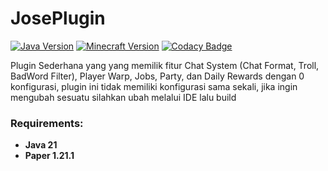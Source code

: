# JosePlugin

[![Java Version](https://img.shields.io/badge/java-21-orange)](https://openjdk.org/projects/jdk/21/)
[![Minecraft Version](https://img.shields.io/badge/minecraft-1.21.1-green)](https://www.minecraft.net/en-us/article/minecraft-java-edition-1-21)
[![Codacy Badge](https://app.codacy.com/project/badge/Grade/bc3cf799ac554dca9234e2c52075d505)](https://app.codacy.com/gh/josemarcellio/JosePlugin/dashboard?utm_source=gh&utm_medium=referral&utm_content=&utm_campaign=Badge_grade)

Plugin Sederhana yang yang memilik fitur Chat System (Chat Format, Troll, BadWord Filter), Player Warp, Jobs, Party, dan Daily Rewards dengan 0 konfigurasi, plugin ini tidak memiliki konfigurasi
sama sekali, jika ingin mengubah sesuatu silahkan ubah melalui IDE lalu build


### Requirements:
- **Java 21**
- **Paper 1.21.1**
